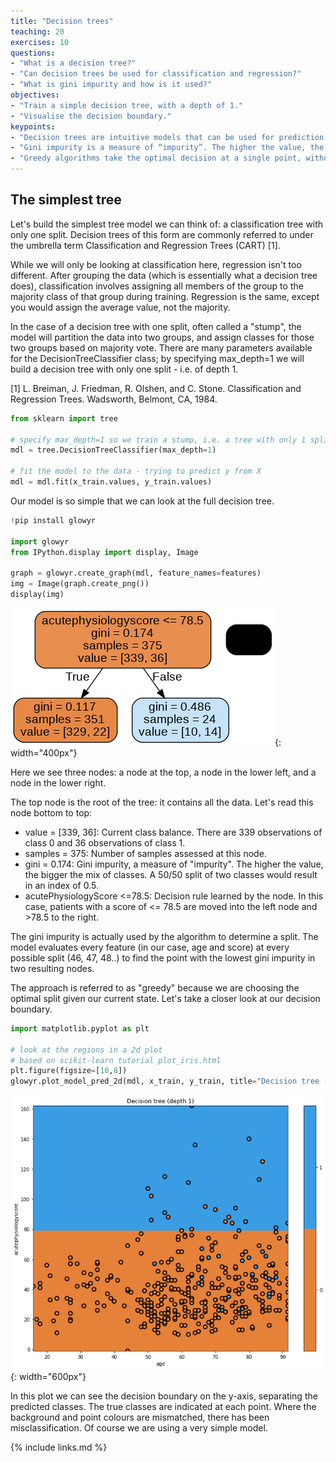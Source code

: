 ```yaml
---
title: "Decision trees"
teaching: 20
exercises: 10
questions:
- "What is a decision tree?"
- "Can decision trees be used for classification and regression?"
- "What is gini impurity and how is it used?"
objectives:
- "Train a simple decision tree, with a depth of 1."
- "Visualise the decision boundary."
keypoints:
- "Decision trees are intuitive models that can be used for prediction and regression."
- "Gini impurity is a measure of “impurity”. The higher the value, the bigger the mix of classes. A 50/50 split of two classes would result in an index of 0.5."
- "Greedy algorithms take the optimal decision at a single point, without considering the larger problem as a whole."
---
```


## The simplest tree

Let's build the simplest tree model we can think of: a classification tree with only one split. Decision trees of this form are commonly referred to under the umbrella term Classification and Regression Trees (CART) [1].

While we will only be looking at classification here, regression isn't too different. After grouping the data (which is essentially what a decision tree does), classification involves assigning all members of the group to the majority class of that group during training. Regression is the same, except you would assign the average value, not the majority.

In the case of a decision tree with one split, often called a "stump", the model will partition the data into two groups, and assign classes for those two groups based on majority vote. There are many parameters available for the DecisionTreeClassifier class; by specifying max_depth=1 we will build a decision tree with only one split - i.e. of depth 1.

[1] L. Breiman, J. Friedman, R. Olshen, and C. Stone. Classification and Regression Trees. Wadsworth, Belmont, CA, 1984.

```python
from sklearn import tree

# specify max_depth=1 so we train a stump, i.e. a tree with only 1 split
mdl = tree.DecisionTreeClassifier(max_depth=1)

# fit the model to the data - trying to predict y from X
mdl = mdl.fit(x_train.values, y_train.values)
```

Our model is so simple that we can look at the full decision tree.

```python
!pip install glowyr

import glowyr
from IPython.display import display, Image

graph = glowyr.create_graph(mdl, feature_names=features)
img = Image(graph.create_png())
display(img)
```

![Simple tree](../fig/section2-fig1.png){: width="400px"}

Here we see three nodes: a node at the top, a node in the lower left, and a node in the lower right.

The top node is the root of the tree: it contains all the data. Let's read this node bottom to top:

- value = [339, 36]: Current class balance. There are 339 observations of class 0 and 36 observations of class 1.
- samples = 375: Number of samples assessed at this node.
- gini = 0.174: Gini impurity, a measure of "impurity". The higher the value, the bigger the mix of classes. A 50/50 split of two classes would result in an index of 0.5.
- acutePhysiologyScore <=78.5: Decision rule learned by the node. In this case, patients with a score of <= 78.5 are moved into the left node and >78.5 to the right.

The gini impurity is actually used by the algorithm to determine a split. The model evaluates every feature (in our case, age and score) at every possible split (46, 47, 48..) to find the point with the lowest gini impurity in two resulting nodes.

The approach is referred to as "greedy" because we are choosing the optimal split given our current state. Let's take a closer look at our decision boundary.

```python
import matplotlib.pyplot as plt

# look at the regions in a 2d plot
# based on scikit-learn tutorial plot_iris.html
plt.figure(figsize=[10,8])
glowyr.plot_model_pred_2d(mdl, x_train, y_train, title="Decision tree (depth 1)")
```

![Simple tree](../fig/section2-fig2.png){: width="600px"}

In this plot we can see the decision boundary on the y-axis, separating the predicted classes. The true classes are indicated at each point. Where the background and point colours are mismatched, there has been misclassification. Of course we are using a very simple model. 

{% include links.md %}

